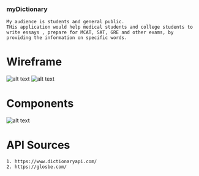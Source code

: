 ### myDictionary
    My audience is students and general public.
    THis application would help medical students and college students to write essays , prepare for MCAT, SAT, GRE and other exams, by providing the information on specific words.

# Wireframe
![alt text](https://github.com/OlgaSannikov/myDictionary/blob/master/src/assets/20200421-125307_p1.jpg)
![alt text](https://github.com/OlgaSannikov/myDictionary/blob/master/src/assets/20200421-125307_p0.jpg)

# Components
![alt text](https://github.com/OlgaSannikov/myDictionary/blob/master/src/assets/20200421-125307_p2.jpg)

# API Sources

    1. https://www.dictionaryapi.com/
    2. https://glosbe.com/
